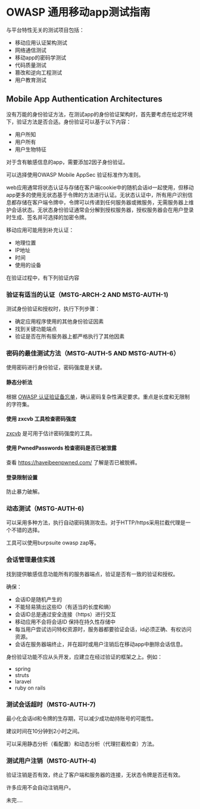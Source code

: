 # OWASP 通用移动app测试指南

与平台特性无关的测试项目包括：

- 移动应用认证架构测试
- 网络通信测试
- 移动app的密码学测试
- 代码质量测试
- 篡改和逆向工程测试
- 用户教育测试

## Mobile App Authentication Architectures

没有万能的身份验证方法，在测试app的身份验证架构时，首先要考虑在给定环境下，验证方法是否合适。身份验证可以基于以下内容：

- 用户所知
- 用户所有
- 用户生物特征

对于含有敏感信息的app，需要添加2因子身份验证。

可以选择使用OWASP Mobile AppSec 验证标准作为准则。

web应用通常将状态认证与存储在客户端cookie中的随机会话id一起使用，但移动app更多的使用无状态基于令牌的方法进行认证。无状态认证中，所有用户识别信息都存储在客户端令牌中，令牌可以传递到任何服务器或微服务，无需服务器上维护会话状态。无状态身份验证通常会分解到授权服务器，授权服务器会在用户登录时生成、签名并可选择的加密令牌。

移动应用可能用到补充认证：
- 地理位置
- IP地址
- 时间
- 使用的设备

在验证过程中，有下列验证内容

### 验证有适当的认证（MSTG-ARCH-2 AND MSTG-AUTH-1)

测试身份验证和授权时，执行下列步骤：
- 确定应用程序使用的其他身份验证因素
- 找到关键功能端点
- 验证是否在所有服务器上都严格执行了其他因素

### 密码的最佳测试方法（MSTG-AUTH-5 AND MSTG-AUTH-6）

使用密码进行身份验证，密码强度是关键。


#### 静态分析法

根据 [OWASP 认证验证备忘单](https://github.com/OWASP/CheatSheetSeries/blob/master/cheatsheets/Authentication_Cheat_Sheet.md#implement-proper-password-strength-controls)，确认密码复杂性满足要求。重点是长度和无限制的字符集。

#### 使用 zxcvb 工具检查密码强度

[zxcvb](https://github.com/dropbox/zxcvbn) 是可用于估计密码强度的工具。

#### 使用 PwnedPasswords 检查密码是否已被泄露

查看 https://haveibeenpwned.com/ 了解是否已被脱裤。

#### 登录限制设置

防止暴力破解。

### 动态测试（MSTG-AUTH-6)

可以采用多种方法，执行自动密码猜测攻击。对于HTTP/https采用拦截代理是一个不错的选择。

工具可以使用burpsuite owasp zap等。

### 会话管理最佳实践

找到提供敏感信息功能所有的服务器端点，验证是否有一致的验证和授权。

确保：
- 会话ID是随机产生的
- 不能轻易猜出这些ID（有适当的长度和熵）
- 会话ID总是通过安全连接（https）进行交互
- 移动应用不会将会话ID 保持在持久性存储中
- 每当用户尝试访问特权资源时，服务器都要验证会话，id必须正确、有权访问资源。
- 会话在服务器端终止，并在超时或用户注销后在移动app中删除会话信息。

身份验证功能不应从头开发，应建立在经过验证的框架之上。例如：
- spring
- struts
- laravel
- ruby on rails

### 测试会话超时（MSTG-AUTH-7)

最小化会话id和令牌的生存期，可以减少成功劫持账号的可能性。

建议时间在10分钟到2小时之间。

可以采用静态分析（看配置）和动态分析（代理拦截检查）方法。

### 测试用户注销（MSTG-AUTH-4)

验证注销是否有效，终止了客户端和服务器的连接，无状态令牌是否还有效。

许多应用不会自动注销用户。

未完....

